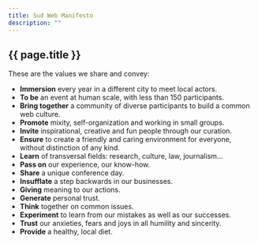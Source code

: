 ```yaml
---
title: Sud Web Manifesto
description: ""
---
```


<div class="thanks-banner lozad" data-background-image="/assets/images/public-large.jpg"></div>

<section class="white-section">
<div class="wrapper" markdown="1">

# {{ page.title }}

These are the values we share and convey:

* **Immersion** every year in a different city to meet local actors.
* **To be** an event at human scale, with less than 150 participants.
* **Bring together** a community of diverse participants to build a common web culture.
* **Promote** mixity, self-organization and working in small groups.
* **Invite** inspirational, creative and fun people through our curation.
* **Ensure** to create a friendly and caring environment for everyone, without distinction of any kind.
* **Learn** of transversal fields: research, culture, law, journalism...
* **Pass on** our experience, our know-how.
* **Share** a unique conference day.
* **Insufflate** a step backwards in our businesses.
* **Giving** meaning to our actions.
* **Generate** personal trust.
* **Think** together on common issues.
* **Experiment** to learn from our mistakes as well as our successes.
* **Trust** our anxieties, fears and joys in all humility and sincerity.
* **Provide** a healthy, local diet.

</div>
</section>

<div class="thanks-banner lozad" data-background-image="/assets/images/public-large.jpg"></div>